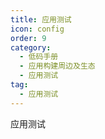 ```yaml
---
title: 应用测试
icon: config
order: 9
category:
  - 低码手册
  - 应用构建周边及生态
  - 应用测试
tag:
  - 应用测试
---
```


应用测试




